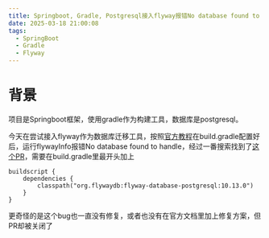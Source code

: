 ```yaml
---
title: Springboot, Gradle, Postgresql接入flyway报错No database found to handle
date: 2025-03-18 21:00:08
tags:
  - SpringBoot
  - Gradle
  - Flyway
---
```


# 背景
项目是Springboot框架，使用gradle作为构建工具，数据库是postgresql。

今天在尝试接入flyway作为数据库迁移工具，按照[官方教程](https://documentation.red-gate.com/fd/postgresql-database-235241807.html)在build.gradle配置好后，运行flywayInfo报错No database found to handle，经过一番搜索找到了[这个PR](https://github.com/flyway/flyway/issues/3774)，需要在build.gradle里最开头加上

```
buildscript {
    dependencies {
        classpath("org.flywaydb:flyway-database-postgresql:10.13.0")
    }
}

```
更奇怪的是这个bug也一直没有修复，或者也没有在官方文档里加上修复方案，但PR却被关闭了

